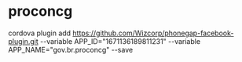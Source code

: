 # proconcg
cordova plugin add https://github.com/Wizcorp/phonegap-facebook-plugin.git --variable APP_ID="1671136189811231" --variable APP_NAME="gov.br.proconcg" --save